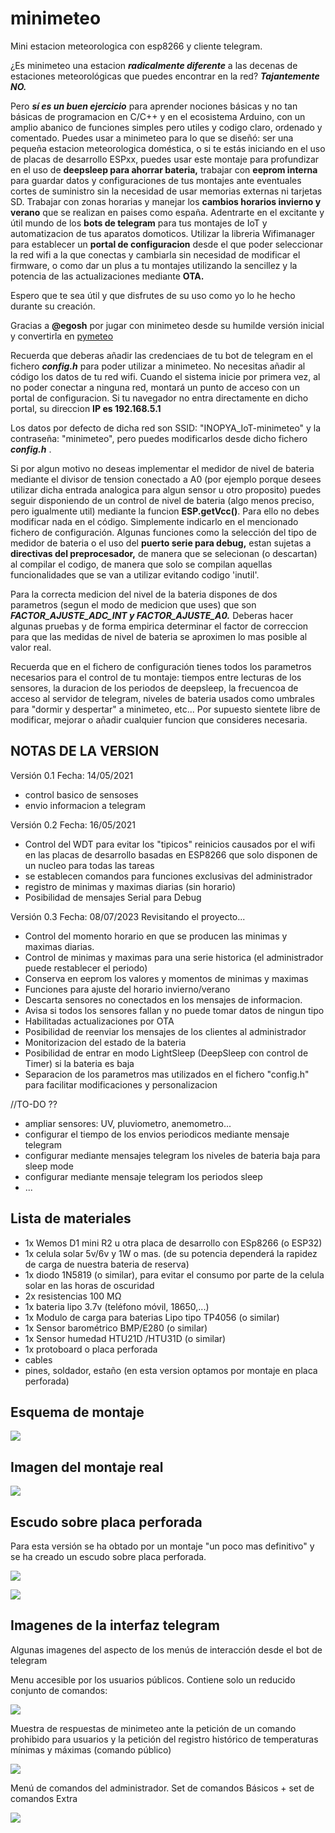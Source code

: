 # minimeteo

Mini estacion meteorologica con esp8266 y cliente telegram.

¿Es minimeteo una estacion ***radicalmente diferente*** a las decenas de estaciones meteorológicas que puedes encontrar en la red?
***Tajantemente NO.***

Pero ***sí es un buen ejercicio*** para aprender nociones básicas y no tan básicas de programacion en C/C++ y en el ecosistema Arduino, con un amplio abanico de funciones simples pero utiles y codigo claro, ordenado y comentado.
Puedes usar a minimeteo para lo que se diseñó: ser una pequeña estacion meteorologica doméstica, o si te estás iniciando en el uso de placas de desarrollo  ESPxx, puedes usar este montaje para profundizar en el uso de **deepsleep para ahorrar bateria,** trabajar con **eeprom interna** para guardar datos y configuraciones de tus montajes ante eventuales cortes de suministro sin la necesidad de usar memorias externas ni tarjetas SD. Trabajar con zonas horarias y manejar los **cambios horarios invierno y verano** que se realizan en paises como españa. Adentrarte en el excitante y útil mundo de los **bots de telegram** para tus montajes de IoT y automatizacion de tus aparatos domoticos. Utilizar la libreria Wifimanager para establecer un **portal de configuracion** desde el que poder seleccionar la red wifi a la que conectas y cambiarla sin necesidad de modificar el firmware, o como dar un plus a tu montajes utilizando la sencillez y la potencia de las actualizaciones mediante **OTA.**

Espero que te sea útil y que disfrutes de su uso como yo lo he hecho durante su creación.

Gracias a **@egosh** por jugar con minimeteo desde su humilde versión inicial y convertirla en [pymeteo](https://github.com/egosh/PyMeteo)


Recuerda que deberas añadir las credenciaes de tu bot de telegram en el fichero ***config.h*** para poder utilizar a minimeteo.
No necesitas añadir al código los datos de tu red wifi. Cuando el sistema inicie por primera vez, al no poder conectar a ninguna red, montará un punto de acceso con un portal de configuracion. Si tu navegador no entra directamente en dicho portal, su direccion **IP es 192.168.5.1**

Los datos por defecto de dicha red son SSID: "INOPYA_IoT-minimeteo" y la contraseña: "minimeteo", pero puedes modificarlos desde dicho fichero ***config.h*** .

Si por algun motivo no deseas implementar el medidor de nivel de bateria mediante el divisor de tension conectado a A0 (por ejemplo porque desees utilizar dicha entrada analogica para algun sensor u otro proposito) puedes seguir disponiendo de un control de nivel de  bateria (algo menos preciso, pero igualmente util) mediante la funcion **ESP.getVcc()**.
Para ello no debes modificar nada en el código. Simplemente indicarlo en el mencionado fichero de configuración.
Algunas funciones como la selección del tipo de medidor de bateria o el uso del **puerto serie para debug,** estan sujetas a **directivas del preprocesador,** de manera que se selecionan (o descartan) al compilar el codigo, de manera que solo se compilan aquellas funcionalidades que se van a utilizar evitando codigo 'inutil'.

Para la correcta medicion del nivel de la bateria dispones de dos parametros (segun el modo de medicion que uses) que son ***FACTOR_AJUSTE_ADC_INT y FACTOR_AJUSTE_A0.*** 
Deberas hacer algunas pruebas y de forma empirica determinar el factor de correccion para que las medidas de nivel de bateria se aproximen lo mas posible al valor real.

Recuerda que en el fichero de configuración tienes todos los parametros necesarios para el control de tu montaje: tiempos entre lecturas de los sensores, la duracion de los periodos de deepsleep, la frecuencoa de acceso al servidor de telegram, niveles de bateria usados como umbrales para "dormir y despertar" a minimeteo, etc... 
Por supuesto sientete libre de modificar, mejorar o añadir cualquier funcion que consideres necesaria.



## NOTAS DE LA VERSION  

Versión 0.1       Fecha: 14/05/2021
- control basico de sensoses
- envio informacion a telegram

Versión 0.2       Fecha: 16/05/2021
- Control del WDT para evitar los "tipicos" reinicios causados por el wifi en las placas de desarrollo basadas en ESP8266 que solo disponen de un nucleo para todas las tareas
- se establecen comandos para funciones exclusivas del administrador 
- registro de minimas y maximas diarias (sin horario)
- Posibilidad de mensajes Serial para Debug

Versión 0.3      Fecha: 08/07/2023 
Revisitando el proyecto...
- Control del momento horario en que se producen las minimas y maximas diarias.
- Control de minimas y maximas para una serie historica (el administrador puede restablecer el periodo)
- Conserva en eeprom los valores y momentos de minimas y maximas
- Funciones para ajuste del horario invierno/verano
- Descarta sensores no conectados en los mensajes de informacion.
- Avisa si todos los sensores fallan y no puede tomar datos de ningun tipo
- Habilitadas actualizaciones por OTA 
- Posibilidad de reenviar los mensajes de los clientes al administrador
- Monitorizacion del estado de la bateria
- Posibilidad de entrar en modo LightSleep (DeepSleep con control de Timer) si la bateria es baja 
- Separacion de los parametros mas utilizados en el fichero "config.h" para facilitar modificaciones y personalizacion


//TO-DO ??
- ampliar sensores: UV, pluviometro, anemometro... 
- configurar el tiempo de los envios periodicos mediante mensaje telegram
- configurar mediante mensajes telegram los niveles de bateria baja para sleep mode
- configurar mediante mensaje telegram los periodos sleep
- ...
	  



## Lista de materiales

- 1x Wemos D1 mini R2 u otra placa de desarrollo con ESp8266 (o ESP32)
- 1x celula solar 5v/6v y 1W o mas. (de su potencia dependerá la rapidez de carga de nuestra bateria de reserva)
- 1x diodo 1N5819 (o similar), para evitar el consumo por parte de la celula solar en las horas de oscuridad
- 2x resistencias 100 MΩ
- 1x bateria lipo 3.7v (teléfono móvil, 18650,...)
- 1x Modulo de carga para baterias Lipo tipo TP4056 (o similar)
- 1x Sensor barométrico BMP/E280 (o similar)
- 1x Sensor humedad HTU21D /HTU31D (o similar)
- 1x protoboard o placa perforada
- cables 
- pines, soldador, estaño (en esta version optamos por montaje en placa perforada) 


## Esquema de montaje

![](./imagenes/sche-wemos-miniMETEO.png)



##  Imagen del montaje real

![](./imagenes/hard-minimeteo-componentes.jpg)



## Escudo sobre placa perforada
Para esta versión se ha obtado por un montaje "un poco mas definitivo" y se ha creado un escudo sobre placa perforada.

![](./imagenes/hard-minimteo-escudo-up.jpg)

![](./imagenes/hard-minimteo-wemos-en-escudo.jpg)



## Imagenes de la interfaz telegram

Algunas imagenes del aspecto de los menús de interacción desde el bot de telegram

Menu accesible por los usuarios públicos. 
Contiene solo un reducido conjunto de comandos:

![](./imagenes/soft-menu-usuario.png)

Muestra de respuestas de minimeteo ante la petición de un comando prohibido para usuarios y la petición del registro histórico de temperaturas mínimas y máximas (comando público)

![](./imagenes/sof-registro-historico.png)

Menú de comandos del administrador. Set de comandos Básicos + set de comandos Extra

![](./imagenes/sof-menu-admin.png)


